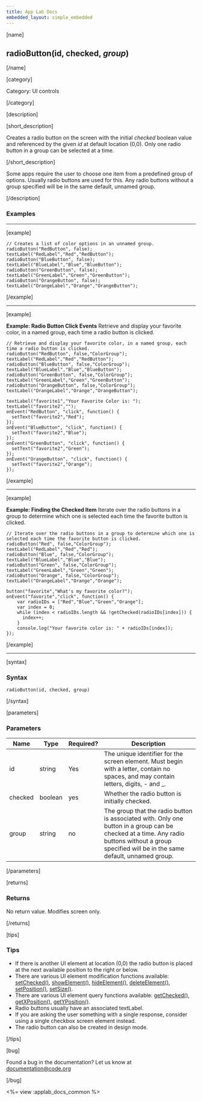 ```yaml
---
title: App Lab Docs
embedded_layout: simple_embedded
---
```


[name]

## radioButton(id, checked, *group*)

[/name]

[category]

Category: UI controls

[/category]

[description]

[short_description]

Creates a radio button on the screen with the initial *checked* boolean value and referenced by the given *id* at default location (0,0). Only one radio button in a group can be selected at a time.

[/short_description]

Some apps require the user to choose one item from a predefined group of options. Usually radio buttons are used for this. Any radio buttons without a group specified will be in the same default, unnamed group.

[/description]

### Examples
____________________________________________________

[example]

```
// Creates a list of color options in an unnamed group.
radioButton("RedButton", false);
textLabel("RedLabel","Red","RedButton");
radioButton("BlueButton", false);
textLabel("BlueLabel","Blue","BlueButton");
radioButton("GreenButton", false);
textLabel("GreenLabel","Green","GreenButton");
radioButton("OrangeButton", false);
textLabel("OrangeLabel","Orange","OrangeButton");
```

[/example]

____________________________________________________
[example]

**Example: Radio Button Click Events** Retrieve and display your favorite color, in a named group, each time a radio button is clicked.

```
// Retrieve and display your favorite color, in a named group, each time a radio button is clicked.
radioButton("RedButton", false,"ColorGroup");
textLabel("RedLabel","Red","RedButton");
radioButton("BlueButton", false,"ColorGroup");
textLabel("BlueLabel","Blue","BlueButton");
radioButton("GreenButton", false,"ColorGroup");
textLabel("GreenLabel","Green","GreenButton");
radioButton("OrangeButton", false,"ColorGroup");
textLabel("OrangeLabel","Orange","OrangeButton");

textLabel("favorite1","Your Favorite Color is: ");
textLabel("favorite2","");
onEvent("RedButton", "click", function() {
  setText("favorite2","Red");
});
onEvent("BlueButton", "click", function() {
  setText("favorite2","Blue");
});
onEvent("GreenButton", "click", function() {
  setText("favorite2","Green");
});
onEvent("OrangeButton", "click", function() {
  setText("favorite2","Orange");
});

```

[/example]

____________________________________________________

[example]

**Example: Finding the Checked Item** Iterate over the radio buttons in a group to determine which one is selected each time the favorite button is clicked.

```
// Iterate over the radio buttons in a group to determine which one is selected each time the favorite button is clicked.
radioButton("Red", false,"ColorGroup");
textLabel("RedLabel","Red","Red");
radioButton("Blue", false,"ColorGroup");
textLabel("BlueLabel","Blue","Blue");
radioButton("Green", false,"ColorGroup");
textLabel("GreenLabel","Green","Green");
radioButton("Orange", false,"ColorGroup");
textLabel("OrangeLabel","Orange","Orange");

button("favorite","What's my favorite color?");
onEvent("favorite","click", function() {
    var radioIDs = ["Red","Blue","Green","Orange"];
    var index = 0;
    while (index < radioIDs.length && !getChecked(radioIDs[index])) {
      index++;
    }
    console.log("Your favorite color is: " + radioIDs[index]);
});
```

[/example]

____________________________________________________

[syntax]

### Syntax

```
radioButton(id, checked, group)
```

[/syntax]


[parameters]

### Parameters

| Name  | Type | Required? | Description |
|-----------------|------|-----------|-------------|
| id | string | Yes | The unique identifier for the screen element. Must begin with a letter, contain no spaces, and may contain letters, digits, - and _. |
| checked | boolean | yes | Whether the radio button is initially checked. |
| group | string | no | The group that the radio button is associated with. Only one button in a group can be checked at a time. Any radio buttons without a group specified will be in the same default, unnamed group. |

[/parameters]

[returns]

### Returns

No return value. Modifies screen only.

[/returns]

[tips]

### Tips
- If there is another UI element at location (0,0) the radio button is placed at the next available position to the right or below.
- There are various UI element modification functions available: [setChecked()](/applab/docs/setChecked), [showElement()](/applab/docs/showElement), [hideElement()](/applab/docs/hideElement), [deleteElement()](/applab/docs/deleteElement), [setPosition()](/applab/docs/setPosition), [setSize()](/applab/docs/setSize). 
- There are various UI element query functions available: [getChecked()](/applab/docs/getChecked), [getXPosition()](/applab/docs/getXPosition), [getYPosition()](/applab/docs/getYPosition).
- Radio buttons usually have an associated textLabel.
- If you are asking the user something with a single response, consider using a single checkbox screen element instead.
- The radio button can also be created in design mode.

[/tips]

[bug]

Found a bug in the documentation? Let us know at documentation@code.org

[/bug]

<%= view :applab_docs_common %>
